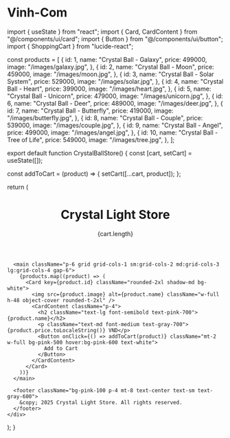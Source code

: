 # Vinh-Com
import { useState } from "react";
import { Card, CardContent } from "@/components/ui/card";
import { Button } from "@/components/ui/button";
import { ShoppingCart } from "lucide-react";

const products = [
  {
    id: 1,
    name: "Crystal Ball - Galaxy",
    price: 499000,
    image: "/images/galaxy.jpg",
  },
  {
    id: 2,
    name: "Crystal Ball - Moon",
    price: 459000,
    image: "/images/moon.jpg",
  },
  {
    id: 3,
    name: "Crystal Ball - Solar System",
    price: 529000,
    image: "/images/solar.jpg",
  },
  {
    id: 4,
    name: "Crystal Ball - Heart",
    price: 399000,
    image: "/images/heart.jpg",
  },
  {
    id: 5,
    name: "Crystal Ball - Unicorn",
    price: 479000,
    image: "/images/unicorn.jpg",
  },
  {
    id: 6,
    name: "Crystal Ball - Deer",
    price: 489000,
    image: "/images/deer.jpg",
  },
  {
    id: 7,
    name: "Crystal Ball - Butterfly",
    price: 419000,
    image: "/images/butterfly.jpg",
  },
  {
    id: 8,
    name: "Crystal Ball - Couple",
    price: 539000,
    image: "/images/couple.jpg",
  },
  {
    id: 9,
    name: "Crystal Ball - Angel",
    price: 499000,
    image: "/images/angel.jpg",
  },
  {
    id: 10,
    name: "Crystal Ball - Tree of Life",
    price: 549000,
    image: "/images/tree.jpg",
  },
];

export default function CrystalBallStore() {
  const [cart, setCart] = useState([]);

  const addToCart = (product) => {
    setCart([...cart, product]);
  };

  return (
    <div className="min-h-screen bg-pink-50 text-gray-800">
      <header className="bg-pink-100 p-4 shadow-md flex justify-between items-center">
        <h1 className="text-2xl font-bold text-pink-600">Crystal Light Store</h1>
        <div className="flex items-center">
          <ShoppingCart className="mr-2" />
          <span>{cart.length}</span>
        </div>
      </header>

      <main className="p-6 grid grid-cols-1 sm:grid-cols-2 md:grid-cols-3 lg:grid-cols-4 gap-6">
        {products.map((product) => (
          <Card key={product.id} className="rounded-2xl shadow-md bg-white">
            <img src={product.image} alt={product.name} className="w-full h-48 object-cover rounded-t-2xl" />
            <CardContent className="p-4">
              <h2 className="text-lg font-semibold text-pink-700">{product.name}</h2>
              <p className="text-md font-medium text-gray-700">{product.price.toLocaleString()} VND</p>
              <Button onClick={() => addToCart(product)} className="mt-2 w-full bg-pink-500 hover:bg-pink-600 text-white">
                Add to Cart
              </Button>
            </CardContent>
          </Card>
        ))}
      </main>

      <footer className="bg-pink-100 p-4 mt-8 text-center text-sm text-gray-600">
        &copy; 2025 Crystal Light Store. All rights reserved.
      </footer>
    </div>
  );
}
